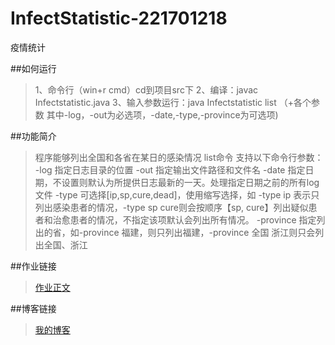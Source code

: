 # InfectStatistic-221701218
疫情统计

##如何运行
>1、命令行（win+r cmd）cd到项目src下
2、编译：javac Infectstatistic.java
3、输入参数运行：java Infectstatistic list （+各个参数 其中-log，-out为必选项，-date,-type,-province为可选项)

##功能简介
>程序能够列出全国和各省在某日的感染情况
list命令 支持以下命令行参数：
-log 指定日志目录的位置
-out 指定输出文件路径和文件名
-date 指定日期，不设置则默认为所提供日志最新的一天。处理指定日期之前的所有log文件
-type 可选择[ip,sp,cure,dead]，使用缩写选择，如 -type ip 表示只列出感染患者的情况，-type sp cure则会按顺序【sp, cure】列出疑似患者和治愈患者的情况，不指定该项默认会列出所有情况。
-province 指定列出的省，如-province 福建，则只列出福建，-province 全国 浙江则只会列出全国、浙江

##作业链接
>[作业正文](https://edu.cnblogs.com/campus/fzu/2020SpringW/homework/10281)

##博客链接

>[我的博客](https://www.cnblogs.com/spike218/p/12324502.html)